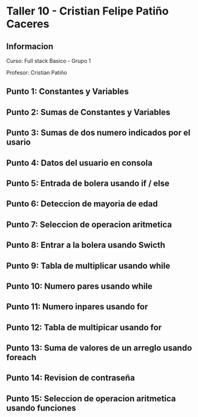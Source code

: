 <h1>Taller 10 - Cristian Felipe Patiño Caceres</h1>

<h2>Informacion</h2>
<p>Curso: Full stack Basico - Grupo 1</p>
<p>Profesor: Cristian Patiño</p>

<h2>Punto 1: Constantes y Variables</h2>

<h2>Punto 2: Sumas de Constantes y Variables</h2>

<h2>Punto 3: Sumas de dos numero indicados por el usario</h2>

<h2>Punto 4: Datos del usuario en consola</h2>

<h2>Punto 5: Entrada de bolera usando if / else</h2>

<h2>Punto 6: Deteccion de mayoria de edad</h2>

<h2>Punto 7: Seleccion de operacion aritmetica</h2>

<h2>Punto 8: Entrar a la bolera usando Swicth</h2>

<h2>Punto 9: Tabla de multiplicar usando while</h2>

<h2>Punto 10: Numero pares usando while</h2>

<h2>Punto 11: Numero inpares usando for</h2>

<h2>Punto 12: Tabla de multipicar usando for</h2>

<h2>Punto 13: Suma de valores de un arreglo usando foreach</h2>

<h2>Punto 14: Revision de contraseña</h2>

<h2>Punto 15: Seleccion de operacion aritmetica usando funciones</h2>
